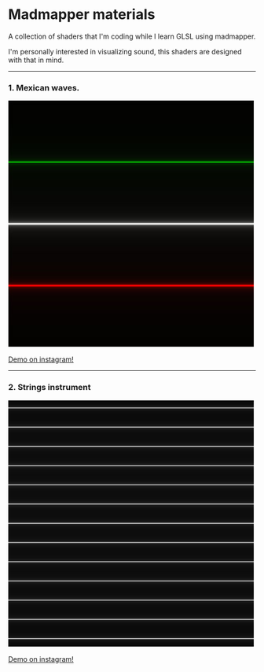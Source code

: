 # Madmapper materials

A collection of shaders that I'm coding while I learn GLSL using madmapper.

I'm personally interested in visualizing sound, this shaders are designed with that in mind.

---
### 1. Mexican waves.

![Mexican waves thumbnail](/MexicanWaves/thumbnail.jpg)

[Demo on instagram!](https://www.instagram.com/p/BZbzxEihiye/)

---
### 2. Strings instrument

![Strings instrument thumbnail](/StringInstrument/thumbnail.png)

[Demo on instagram!](https://www.instagram.com/p/BZfDBThhAOk/)